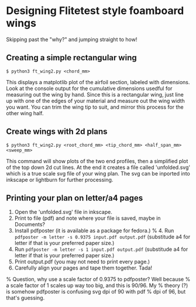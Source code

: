 # Designing Flitetest style foamboard wings

Skipping past the "why?" and jumping straight to how!

## Creating a simple rectangular wing

`$ python3 ft_wing2.py <chord_mm>`

This displays a matplotlib plot of the airfoil section, labeled with
dimensions.  Look at the console output for the cumulative dimensions
usedful for measuring out the wing by hand.  Since this is a
rectangular wing, just line up with one of the edges of your material
and measure out the wing width you want.  You can trim the wing tip to
suit, and mirror this process for the other wing half.

## Create wings with 2d plans

`$ python3 ft_wing2.py <root_chord_mm> <tip_chord_mm> <half_span_mm> <sweep_mm>`

This command will show plots of the two end profiles, then a
simplified plot of the top down 2d cut lines.  At the end it creates a
file called 'unfolded.svg' which is a true scale svg file of your wing
plan.  The svg can be inported into inkscape or lightburn for further
processing.

## Printing your plan on letter/a4 pages

1. Open the 'unfolded.svg' file in inkscape.
2. Print to file (pdf) and note where your file is saved, maybe in Documents?
3. Install pdfposter (it is available as a package for fedora.)
% 4. Run `pdfposter -m letter -s 0.9375 input.pdf output.pdf` (substitude a4 for letter if that is your preferred paper size.)
4. Run `pdfposter -m letter -s 1 input.pdf output.pdf` (substitude a4 for letter if that is your preferred paper size.)
5. Print output.pdf (you may not need to print every page.)
6. Carefully align your pages and tape them together.  Tada!

% Question, why use a scale factor of 0.9375 to pdfposter?  Well because
% a scale factor of 1 scales up way too big, and this is 90/96.  My
% theory (?) is somehow pdfposter is confusing svg dpi of 90 with pdf
% dpi of 96, but that's guessing.